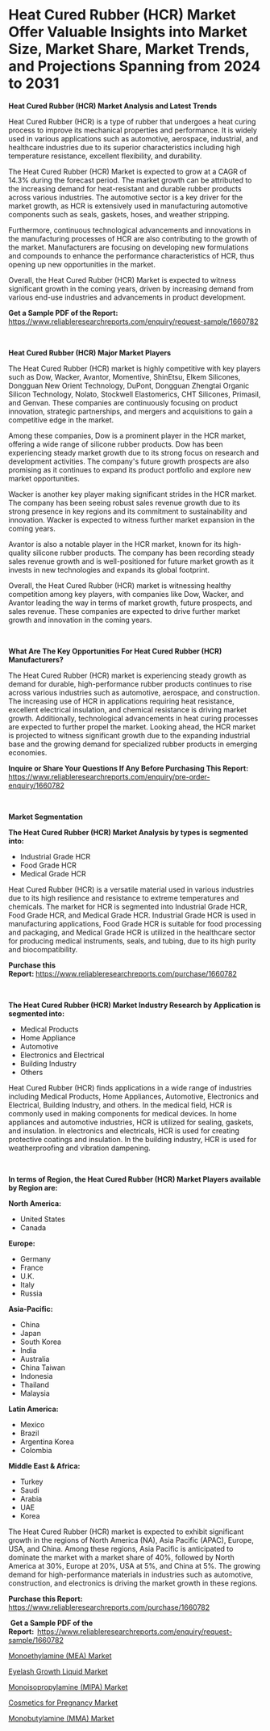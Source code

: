 <p><h1>Heat Cured Rubber (HCR) Market Offer Valuable Insights into Market Size, Market Share, Market Trends, and Projections Spanning from 2024 to 2031</h1></p><p><strong>Heat Cured Rubber (HCR) Market Analysis and Latest Trends</strong></p>
<p><p>Heat Cured Rubber (HCR) is a type of rubber that undergoes a heat curing process to improve its mechanical properties and performance. It is widely used in various applications such as automotive, aerospace, industrial, and healthcare industries due to its superior characteristics including high temperature resistance, excellent flexibility, and durability.</p><p>The Heat Cured Rubber (HCR) Market is expected to grow at a CAGR of 14.3% during the forecast period. The market growth can be attributed to the increasing demand for heat-resistant and durable rubber products across various industries. The automotive sector is a key driver for the market growth, as HCR is extensively used in manufacturing automotive components such as seals, gaskets, hoses, and weather stripping.</p><p>Furthermore, continuous technological advancements and innovations in the manufacturing processes of HCR are also contributing to the growth of the market. Manufacturers are focusing on developing new formulations and compounds to enhance the performance characteristics of HCR, thus opening up new opportunities in the market.</p><p>Overall, the Heat Cured Rubber (HCR) Market is expected to witness significant growth in the coming years, driven by increasing demand from various end-use industries and advancements in product development.</p></p>
<p><strong>Get a Sample PDF of the Report:&nbsp;</strong> <a href="https://www.reliableresearchreports.com/enquiry/request-sample/1660782">https://www.reliableresearchreports.com/enquiry/request-sample/1660782</a></p>
<p>&nbsp;</p>
<p><strong>Heat Cured Rubber (HCR) Major Market Players</strong></p>
<p><p>The Heat Cured Rubber (HCR) market is highly competitive with key players such as Dow, Wacker, Avantor, Momentive, ShinEtsu, Elkem Silicones, Dongguan New Orient Technology, DuPont, Dongguan Zhengtai Organic Silicon Technology, Nolato, Stockwell Elastomerics, CHT Silicones, Primasil, and Genvan. These companies are continuously focusing on product innovation, strategic partnerships, and mergers and acquisitions to gain a competitive edge in the market.</p><p>Among these companies, Dow is a prominent player in the HCR market, offering a wide range of silicone rubber products. Dow has been experiencing steady market growth due to its strong focus on research and development activities. The company's future growth prospects are also promising as it continues to expand its product portfolio and explore new market opportunities.</p><p>Wacker is another key player making significant strides in the HCR market. The company has been seeing robust sales revenue growth due to its strong presence in key regions and its commitment to sustainability and innovation. Wacker is expected to witness further market expansion in the coming years.</p><p>Avantor is also a notable player in the HCR market, known for its high-quality silicone rubber products. The company has been recording steady sales revenue growth and is well-positioned for future market growth as it invests in new technologies and expands its global footprint.</p><p>Overall, the Heat Cured Rubber (HCR) market is witnessing healthy competition among key players, with companies like Dow, Wacker, and Avantor leading the way in terms of market growth, future prospects, and sales revenue. These companies are expected to drive further market growth and innovation in the coming years.</p></p>
<p>&nbsp;</p>
<p><strong>What Are The Key Opportunities For Heat Cured Rubber (HCR) Manufacturers?</strong></p>
<p><p>The Heat Cured Rubber (HCR) market is experiencing steady growth as demand for durable, high-performance rubber products continues to rise across various industries such as automotive, aerospace, and construction. The increasing use of HCR in applications requiring heat resistance, excellent electrical insulation, and chemical resistance is driving market growth. Additionally, technological advancements in heat curing processes are expected to further propel the market. Looking ahead, the HCR market is projected to witness significant growth due to the expanding industrial base and the growing demand for specialized rubber products in emerging economies.</p></p>
<p><strong>Inquire or Share Your Questions If Any Before Purchasing This Report:</strong> <a href="https://www.reliableresearchreports.com/enquiry/pre-order-enquiry/1660782">https://www.reliableresearchreports.com/enquiry/pre-order-enquiry/1660782</a></p>
<p>&nbsp;</p>
<p><strong>Market Segmentation</strong></p>
<p><strong>The Heat Cured Rubber (HCR) Market Analysis by types is segmented into:</strong></p>
<p><ul><li>Industrial Grade HCR</li><li>Food Grade HCR</li><li>Medical Grade HCR</li></ul></p>
<p><p>Heat Cured Rubber (HCR) is a versatile material used in various industries due to its high resilience and resistance to extreme temperatures and chemicals. The market for HCR is segmented into Industrial Grade HCR, Food Grade HCR, and Medical Grade HCR. Industrial Grade HCR is used in manufacturing applications, Food Grade HCR is suitable for food processing and packaging, and Medical Grade HCR is utilized in the healthcare sector for producing medical instruments, seals, and tubing, due to its high purity and biocompatibility.</p></p>
<p><strong>Purchase this Report:&nbsp;</strong><a href="https://www.reliableresearchreports.com/purchase/1660782">https://www.reliableresearchreports.com/purchase/1660782</a></p>
<p>&nbsp;</p>
<p><strong>The Heat Cured Rubber (HCR) Market Industry Research by Application is segmented into:</strong></p>
<p><ul><li>Medical Products</li><li>Home Appliance</li><li>Automotive</li><li>Electronics and Electrical</li><li>Building Industry</li><li>Others</li></ul></p>
<p><p>Heat Cured Rubber (HCR) finds applications in a wide range of industries including Medical Products, Home Appliances, Automotive, Electronics and Electrical, Building Industry, and others. In the medical field, HCR is commonly used in making components for medical devices. In home appliances and automotive industries, HCR is utilized for sealing, gaskets, and insulation. In electronics and electricals, HCR is used for creating protective coatings and insulation. In the building industry, HCR is used for weatherproofing and vibration dampening.</p></p>
<p>&nbsp;</p>
<p><strong>In terms of Region, the Heat Cured Rubber (HCR) Market Players available by Region are:</strong></p>
<p>
    <p> <strong> North America: </strong>
        <ul>
            <li>United States</li>
            <li>Canada</li>
        </ul>
        </p> 
    <p> <strong> Europe: </strong>
        <ul>
            <li>Germany</li>
            <li>France</li>
            <li>U.K.</li>
            <li>Italy</li>
            <li>Russia</li>
        </ul>
        </p> 
    <p> <strong> Asia-Pacific: </strong>
        <ul>
            <li>China</li>
            <li>Japan</li>
            <li>South Korea</li>
            <li>India</li>
            <li>Australia</li>
            <li>China Taiwan</li>
            <li>Indonesia</li>
            <li>Thailand</li>
            <li>Malaysia</li>
        </ul>
        </p> 
    <p> <strong> Latin America: </strong>
        <ul>
            <li>Mexico</li>
            <li>Brazil</li>
            <li>Argentina Korea</li>
            <li>Colombia</li>
        </ul>
        </p> 
    <p> <strong> Middle East & Africa: </strong>
        <ul>
            <li>Turkey</li>
            <li>Saudi</li>
            <li>Arabia</li>
            <li>UAE</li>
            <li>Korea</li>
        </ul>
    </p>
    </p>
<p><p>The Heat Cured Rubber (HCR) market is expected to exhibit significant growth in the regions of North America (NA), Asia Pacific (APAC), Europe, USA, and China. Among these regions, Asia Pacific is anticipated to dominate the market with a market share of 40%, followed by North America at 30%, Europe at 20%, USA at 5%, and China at 5%. The growing demand for high-performance materials in industries such as automotive, construction, and electronics is driving the market growth in these regions.</p></p>
<p><strong>Purchase this Report: </strong><a href="https://www.reliableresearchreports.com/purchase/1660782">https://www.reliableresearchreports.com/purchase/1660782</a></p>
<p>&nbsp;<strong>Get a Sample PDF of the Report:&nbsp;&nbsp;</strong><a href="https://www.reliableresearchreports.com/enquiry/request-sample/1660782">https://www.reliableresearchreports.com/enquiry/request-sample/1660782</a></p>
<p><strong></strong></p>
<p><p><a href="https://scarlet-rocket-c63.notion.site/Monoethylamine-MEA-Market-Provides-Detailed-Segmentation-of-this-Market-based-on-Type-Application-fbb412b27c774aedaddc54102853e163">Monoethylamine (MEA) Market</a></p><p><a href="https://view.publitas.com/reportprime-1/eyelash-growth-liquid-market-challenges-opportunities-and-growth-drivers-and-major-market-players-forecasted-for-period-from-2024-2031/">Eyelash Growth Liquid Market</a></p><p><a href="https://zircon-bluebell-299.notion.site/Monoisopropylamine-MIPA-Market-Dynamics-2024-2031-Also-about-Its-Market-Trends-Projections-and--4066c51aef8c4f0baf8e085d25a947c0">Monoisopropylamine (MIPA) Market</a></p><p><a href="https://view.publitas.com/reportprime-1/cosmetics-for-pregnancy-market-size-focuses-on-market-dynamics-in-depth-analysis-and-future-projections-of-its-market-forecasted-for-period-from-2024-to-2031/">Cosmetics for Pregnancy Market</a></p><p><a href="https://fearless-okapi-6c8.notion.site/Decoding-the-Monobutylamine-MMA-Market-A-Deep-Dive-into-the-Latest-Market-Trends-Market-Segmenta-20336ba811cd473ea8c64313b6b76d0e">Monobutylamine (MMA) Market</a></p></p>